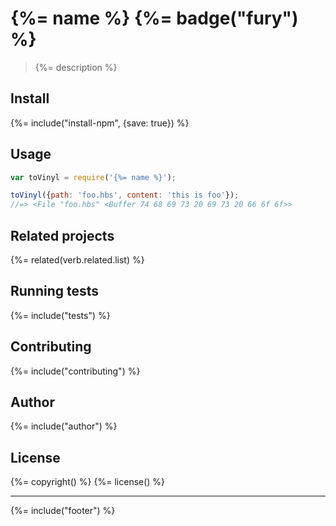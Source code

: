 # {%= name %} {%= badge("fury") %}

> {%= description %}

## Install
{%= include("install-npm", {save: true}) %}

## Usage

```js
var toVinyl = require('{%= name %}');

toVinyl({path: 'foo.hbs', content: 'this is foo'});
//=> <File "foo.hbs" <Buffer 74 68 69 73 20 69 73 20 66 6f 6f>>
```

## Related projects
{%= related(verb.related.list) %}  

## Running tests
{%= include("tests") %}

## Contributing
{%= include("contributing") %}

## Author
{%= include("author") %}

## License
{%= copyright() %}
{%= license() %}

***

{%= include("footer") %}
